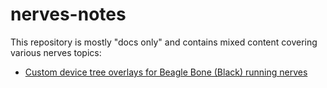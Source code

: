 # nerves-notes
This repository is mostly "docs only" and contains mixed content covering various nerves topics:

* [Custom device tree overlays for Beagle Bone (Black) running nerves](custom-device-tree-overlays-for-beagle-bone.md)
<!--stackedit_data:
eyJoaXN0b3J5IjpbLTE1MTc1MDgyMzZdfQ==
-->